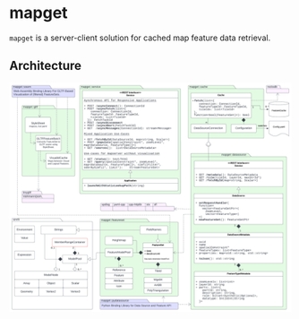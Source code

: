 # mapget

`mapget` is a server-client solution for cached map feature data retrieval.

## Architecture

![arch](docs/mapget-arch.png)
